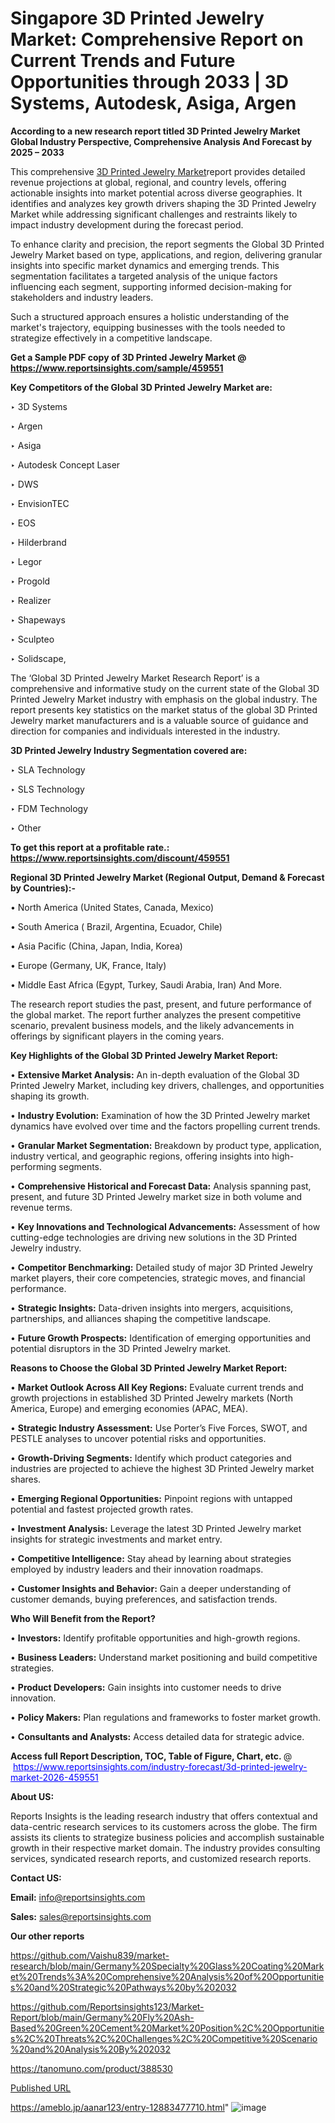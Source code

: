 # Singapore 3D Printed Jewelry Market: Comprehensive Report on Current Trends and Future Opportunities through 2033 | 3D Systems, Autodesk, Asiga, Argen

<strong>According to a new research report titled 3D Printed Jewelry Market Global Industry Perspective, Comprehensive Analysis And Forecast by 2025 – 2033</strong>

This comprehensive <a href=https://www.reportsinsights.com/sample/459551>3D Printed Jewelry Market</a>report provides detailed revenue projections at global, regional, and country levels, offering actionable insights into market potential across diverse geographies. It identifies and analyzes key growth drivers shaping the 3D Printed Jewelry Market while addressing significant challenges and restraints likely to impact industry development during the forecast period.

To enhance clarity and precision, the report segments the Global 3D Printed Jewelry Market based on type, applications, and region, delivering granular insights into specific market dynamics and emerging trends. This segmentation facilitates a targeted analysis of the unique factors influencing each segment, supporting informed decision-making for stakeholders and industry leaders.

Such a structured approach ensures a holistic understanding of the market's trajectory, equipping businesses with the tools needed to strategize effectively in a competitive landscape.

<strong>Get a Sample PDF copy of 3D Printed Jewelry Market </strong><strong>@<a href=https://www.reportsinsights.com/sample/459551 style=color:#0000ff;> https://www.reportsinsights.com/sample/459551</a></strong></font>

<strong>Key Competitors of the Global 3D Printed Jewelry Market are:</strong>

‣ 3D Systems

‣ Argen

‣ Asiga

‣ Autodesk Concept Laser

‣ DWS

‣ EnvisionTEC

‣ EOS

‣ Hilderbrand

‣ Legor

‣ Progold

‣ Realizer

‣ Shapeways

‣ Sculpteo

‣ Solidscape,

The ‘Global 3D Printed Jewelry Market Research Report’ is a comprehensive and informative study on the current state of the Global 3D Printed Jewelry Market industry with emphasis on the global industry. The report presents key statistics on the market status of the global 3D Printed Jewelry market manufacturers and is a valuable source of guidance and direction for companies and individuals interested in the industry.

<strong>3D Printed Jewelry Industry Segmentation covered are:</strong>

‣ SLA Technology

‣ SLS Technology

‣ FDM Technology

‣ Other

<strong>To get this report at a profitable rate.: <a href=https://www.reportsinsights.com/discount/459551 style=color:#0000ff;>https://www.reportsinsights.com/discount/459551</a></strong></font>

<strong>Regional 3D Printed Jewelry Market (Regional Output, Demand &amp; Forecast by Countries):-</strong>

• North America (United States, Canada, Mexico)

• South America ( Brazil, Argentina, Ecuador, Chile)

• Asia Pacific (China, Japan, India, Korea)

• Europe (Germany, UK, France, Italy)

• Middle East Africa (Egypt, Turkey, Saudi Arabia, Iran) And More.

The research report studies the past, present, and future performance of the global market. The report further analyzes the present competitive scenario, prevalent business models, and the likely advancements in offerings by significant players in the coming years.

<strong>Key Highlights of the Global 3D Printed Jewelry Market Report:</strong>

• <strong>Extensive Market Analysis:</strong> An in-depth evaluation of the Global 3D Printed Jewelry Market, including key drivers, challenges, and opportunities shaping its growth.

• <strong>Industry Evolution:</strong> Examination of how the 3D Printed Jewelry market dynamics have evolved over time and the factors propelling current trends.

• <strong>Granular Market Segmentation:</strong> Breakdown by product type, application, industry vertical, and geographic regions, offering insights into high-performing segments.

• <strong>Comprehensive Historical and Forecast Data:</strong> Analysis spanning past, present, and future 3D Printed Jewelry market size in both volume and revenue terms.

• <strong>Key Innovations and Technological Advancements:</strong> Assessment of how cutting-edge technologies are driving new solutions in the 3D Printed Jewelry industry.

• <strong>Competitor Benchmarking:</strong> Detailed study of major 3D Printed Jewelry market players, their core competencies, strategic moves, and financial performance.

• <strong>Strategic Insights:</strong> Data-driven insights into mergers, acquisitions, partnerships, and alliances shaping the competitive landscape.

• <strong>Future Growth Prospects:</strong> Identification of emerging opportunities and potential disruptors in the 3D Printed Jewelry market.

<strong>Reasons to Choose the Global 3D Printed Jewelry Market Report:</strong>

• <strong>Market Outlook Across All Key Regions:</strong> Evaluate current trends and growth projections in established 3D Printed Jewelry markets (North America, Europe) and emerging economies (APAC, MEA).

• <strong>Strategic Industry Assessment:</strong> Use Porter’s Five Forces, SWOT, and PESTLE analyses to uncover potential risks and opportunities.

• <strong>Growth-Driving Segments:</strong> Identify which product categories and industries are projected to achieve the highest 3D Printed Jewelry market shares.

• <strong>Emerging Regional Opportunities:</strong> Pinpoint regions with untapped potential and fastest projected growth rates.

• <strong>Investment Analysis:</strong> Leverage the latest 3D Printed Jewelry market insights for strategic investments and market entry.

• <strong>Competitive Intelligence:</strong> Stay ahead by learning about strategies employed by industry leaders and their innovation roadmaps.

• <strong>Customer Insights and Behavior:</strong> Gain a deeper understanding of customer demands, buying preferences, and satisfaction trends.

<strong>Who Will Benefit from the Report?</strong>

• <strong>Investors:</strong> Identify profitable opportunities and high-growth regions.

• <strong>Business Leaders:</strong> Understand market positioning and build competitive strategies.

• <strong>Product Developers:</strong> Gain insights into customer needs to drive innovation.

• <strong>Policy Makers:</strong> Plan regulations and frameworks to foster market growth.

• <strong>Consultants and Analysts:</strong> Access detailed data for strategic advice.
</ul>
<strong>Access full Report Description, TOC, Table of Figure, Chart, etc. </strong>@  <a href=https://www.reportsinsights.com/industry-forecast/3d-printed-jewelry-market-2026-459551 style=color:#0000ff;>https://www.reportsinsights.com/industry-forecast/3d-printed-jewelry-market-2026-459551</a></font>

<strong><strong>About US</strong>:</strong>

Reports Insights is the leading research industry that offers contextual and data-centric research services to its customers across the globe. The firm assists its clients to strategize business policies and accomplish sustainable growth in their respective market domain. The industry provides consulting services, syndicated research reports, and customized research reports.

<strong>Contact US:</strong>

<p class=""""><b>Email:</b> <a href=mailto:info@reportsinsights.com>info@reportsinsights.com</a></p>
<p class=""""><b>Sales:</b> <a href=mailto:sales@reportsinsights.com>sales@reportsinsights.com</a></p>

<strong>Our other reports</strong>

<a href=https://github.com/Vaishu839/market-research/blob/main/Germany%20Specialty%20Glass%20Coating%20Market%20Trends%3A%20Comprehensive%20Analysis%20of%20Opportunities%20and%20Strategic%20Pathways%20by%202032>https://github.com/Vaishu839/market-research/blob/main/Germany%20Specialty%20Glass%20Coating%20Market%20Trends%3A%20Comprehensive%20Analysis%20of%20Opportunities%20and%20Strategic%20Pathways%20by%202032</a>

<a href=https://github.com/Reportsinsights123/Market-Report/blob/main/Germany%20Fly%20Ash-Based%20Green%20Cement%20Market%20Position%2C%20Opportunities%2C%20Threats%2C%20Challenges%2C%20Competitive%20Scenario%20and%20Analysis%20By%202032>https://github.com/Reportsinsights123/Market-Report/blob/main/Germany%20Fly%20Ash-Based%20Green%20Cement%20Market%20Position%2C%20Opportunities%2C%20Threats%2C%20Challenges%2C%20Competitive%20Scenario%20and%20Analysis%20By%202032</a>

<a href=https://tanomuno.com/product/388530>https://tanomuno.com/product/388530</a>

<a href=Published URL>Published URL</a>

<a href=https://ameblo.jp/aanar123/entry-12883477710.html>https://ameblo.jp/aanar123/entry-12883477710.html</a>"
![image](https://github.com/user-attachments/assets/73e2714b-3d05-4632-8667-d95143ad91b8)
